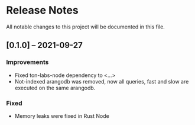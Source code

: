 # Release Notes

All notable changes to this project will be documented in this file.

## [0.1.0] – 2021-09-27

### Improvements

- Fixed ton-labs-node dependency to <...>
- Not-indexed arangodb was removed, now all queries, fast and slow are executed on the same arangodb.
  
### Fixed

- Memory leaks were fixed in Rust Node
